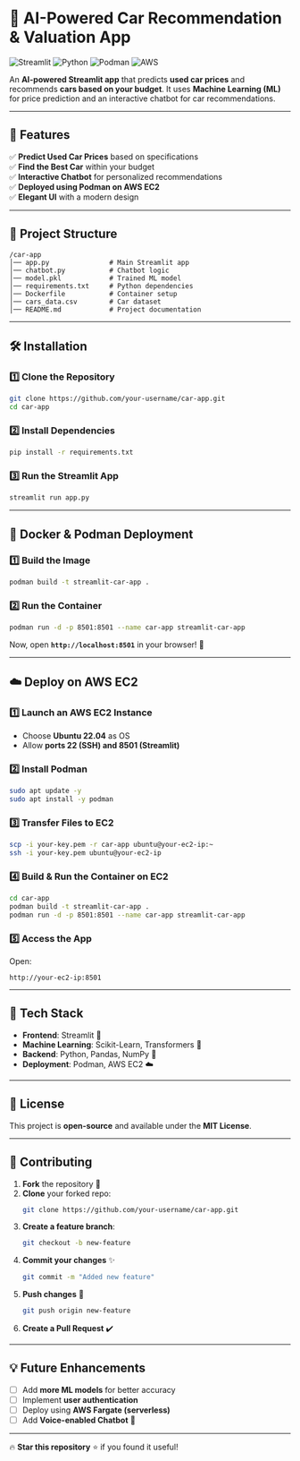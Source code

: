 # 🚗 AI-Powered Car Recommendation & Valuation App

![Streamlit](https://img.shields.io/badge/Streamlit-FF4B4B?style=for-the-badge&logo=streamlit&logoColor=white)
![Python](https://img.shields.io/badge/Python-3776AB?style=for-the-badge&logo=python&logoColor=white)
![Podman](https://img.shields.io/badge/Podman-892CA0?style=for-the-badge&logo=podman&logoColor=white)
![AWS](https://img.shields.io/badge/AWS-232F3E?style=for-the-badge&logo=amazonaws&logoColor=white)

An **AI-powered Streamlit app** that predicts **used car prices** and recommends **cars based on your budget**. It uses **Machine Learning (ML)** for price prediction and an interactive chatbot for car recommendations.

---

## 🚀 **Features**
✅ **Predict Used Car Prices** based on specifications  
✅ **Find the Best Car** within your budget  
✅ **Interactive Chatbot** for personalized recommendations  
✅ **Deployed using Podman on AWS EC2**  
✅ **Elegant UI** with a modern design  

---

## 💂️ **Project Structure**
```
/car-app
│── app.py               # Main Streamlit app
│── chatbot.py           # Chatbot logic
│── model.pkl            # Trained ML model
│── requirements.txt     # Python dependencies
│── Dockerfile           # Container setup
│── cars_data.csv        # Car dataset
│── README.md            # Project documentation
```

---

## 🛠 **Installation**
### **1️⃣ Clone the Repository**
```bash
git clone https://github.com/your-username/car-app.git
cd car-app
```

### **2️⃣ Install Dependencies**
```bash
pip install -r requirements.txt
```

### **3️⃣ Run the Streamlit App**
```bash
streamlit run app.py
```

---

## 🎯 **Docker & Podman Deployment**
### **1️⃣ Build the Image**
```bash
podman build -t streamlit-car-app .
```

### **2️⃣ Run the Container**
```bash
podman run -d -p 8501:8501 --name car-app streamlit-car-app
```

Now, open **`http://localhost:8501`** in your browser! 🎉  

---

## ☁️ **Deploy on AWS EC2**
### **1️⃣ Launch an AWS EC2 Instance**
- Choose **Ubuntu 22.04** as OS  
- Allow **ports 22 (SSH) and 8501 (Streamlit)**  

### **2️⃣ Install Podman**
```bash
sudo apt update -y
sudo apt install -y podman
```

### **3️⃣ Transfer Files to EC2**
```bash
scp -i your-key.pem -r car-app ubuntu@your-ec2-ip:~
ssh -i your-key.pem ubuntu@your-ec2-ip
```

### **4️⃣ Build & Run the Container on EC2**
```bash
cd car-app
podman build -t streamlit-car-app .
podman run -d -p 8501:8501 --name car-app streamlit-car-app
```

### **5️⃣ Access the App**
Open:
```
http://your-ec2-ip:8501
```

---

## 🤖 **Tech Stack**
- **Frontend**: Streamlit 🎨  
- **Machine Learning**: Scikit-Learn, Transformers 🤖  
- **Backend**: Python, Pandas, NumPy 🐖  
- **Deployment**: Podman, AWS EC2 ☁️  

---

## 📝 **License**
This project is **open-source** and available under the **MIT License**.

---

## 💬 **Contributing**
1. **Fork** the repository 🍔  
2. **Clone** your forked repo:  
   ```bash
   git clone https://github.com/your-username/car-app.git
   ```
3. **Create a feature branch**:  
   ```bash
   git checkout -b new-feature
   ```
4. **Commit your changes** ✨  
   ```bash
   git commit -m "Added new feature"
   ```
5. **Push changes** 🚀  
   ```bash
   git push origin new-feature
   ```
6. **Create a Pull Request** ✔️  

---

## 💡 **Future Enhancements**
- [ ] Add **more ML models** for better accuracy  
- [ ] Implement **user authentication**  
- [ ] Deploy using **AWS Fargate (serverless)**  
- [ ] Add **Voice-enabled Chatbot** 🎤  

---

🔥 **Star this repository** ⭐ if you found it useful!

